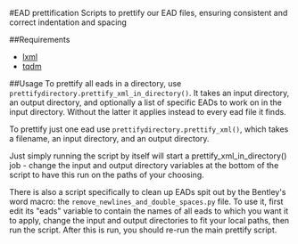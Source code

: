 #EAD prettification
Scripts to prettify our EAD files, ensuring consistent and correct indentation and spacing

##Requirements
* [lxml](http://lxml.de/)
* [tqdm](https://github.com/noamraph/tqdm)

##Usage
To prettify all eads in a directory, use ```prettifydirectory.prettify_xml_in_directory()```. It takes an input directory, an output directory, and optionally a list of specific EADs to work on in the input directory. Without the latter it applies instead to every ead file it finds.

To prettify just one ead use ```prettifydirectory.prettify_xml()```, which takes a filename, an input directory, and an output directory.

Just simply running the script by itself will start a prettify_xml_in_directory() job - change the input and output directory variables at the bottom of the script to have this run on the paths of your choosing.

There is also a script specifically to clean up EADs spit out by the Bentley's word macro: the ```remove_newlines_and_double_spaces.py``` file. To use it, first edit its "eads" variable to contain the names of all eads to which you want it to apply, change the input and output directories to fit your local paths, then run the script. After this is run, you should re-run the main prettify script.
